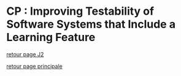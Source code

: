 # CP : Improving Testability of Software Systems that Include a Learning Feature





[retour page J2](../journal/j2.mkd)

[retour page principale](../ListeDeNotes.mkd)